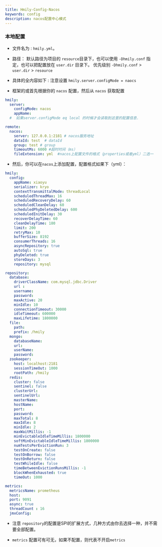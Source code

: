 ```yaml
---
title: Hmily-Config-Nacos
keywords: config
description: nacos配置中心模式
---
```


### 本地配置

 * 文件名为 : `hmily.yml`。
 
 * 路径： 默认路径为项目的 `resource`目录下，也可以使用 `-Dhmily.conf` 指定，也可以把配置放在 `user.dir` 目录下。
         优先级别 `-Dhmily.conf` > `user.dir` > `resource`
         
 * 具体的全内容如下 : 注意设置 `hmily.server.configMode = naocs` 
 
 * 框架的或首先根据你的 `nacos` 配置，然后从 `nacos` 获取配置   

```yaml
hmily:
  server:
    configMode: nacos
    appName: 
  #  如果server.configMode eq local 的时候才会读取到这里的配置信息.

remote:
  nacos:
    server: 127.0.0.1:2181 # nacos服务地址
    dataId: test  # dataId
    group: test # group
    timeoutMs: 6000 #超时时间（ms）
    fileExtension: yml  #nacos上配置文件的格式（properties或者yml）二选一
```

* 然后，你可以在`nacos`上添加配置，配置格式如果下（yml）：
```yaml
hmily:
  config:
    appName: xiaoyu
    serializer: kryo
    contextTransmittalMode: threadLocal
    scheduledThreadMax: 16
    scheduledRecoveryDelay: 60
    scheduledCleanDelay: 60
    scheduledPhyDeletedDelay: 600
    scheduledInitDelay: 30
    recoverDelayTime: 60
    cleanDelayTime: 180
    limit: 200
    retryMax: 10
    bufferSize: 8192
    consumerThreads: 16
    asyncRepository: true
    autoSql: true
    phyDeleted: true
    storeDays: 3
    repository: mysql

repository:
  database:
    driverClassName: com.mysql.jdbc.Driver
    url :
    username:
    password:
    maxActive: 20
    minIdle: 10
    connectionTimeout: 30000
    idleTimeout: 600000
    maxLifetime: 1800000
  file:
    path:
    prefix: /hmily
  mongo:
    databaseName:
    url:
    userName:
    password:
  zookeeper:
    host: localhost:2181
    sessionTimeOut: 1000
    rootPath: /hmily
  redis:
    cluster: false
    sentinel: false
    clusterUrl:
    sentinelUrl:
    masterName:
    hostName:
    port:
    password:
    maxTotal: 8
    maxIdle: 8
    minIdle: 2
    maxWaitMillis: -1
    minEvictableIdleTimeMillis: 1800000
    softMinEvictableIdleTimeMillis: 1800000
    numTestsPerEvictionRun: 3
    testOnCreate: false
    testOnBorrow: false
    testOnReturn: false
    testWhileIdle: false
    timeBetweenEvictionRunsMillis: -1
    blockWhenExhausted: true
    timeOut: 1000

metrics:
  metricsName: prometheus
  host:
  port: 9091
  async: true
  threadCount : 16
  jmxConfig:
```

* 注意 `repository`的配置是SPI的扩展方式，几种方式由你去选择一种，并不需要全部配置。

* `metrics` 配置可有可无，如果不配置，则代表不开启`metrics`

 